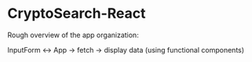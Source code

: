 # CryptoSearch-React


Rough overview of the app organization:

InputForm <-> App -> fetch -> display data (using functional components)
